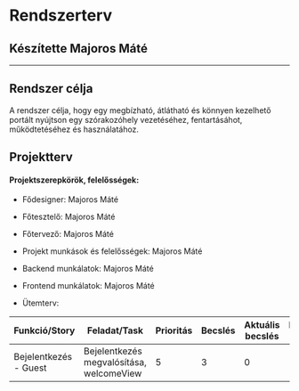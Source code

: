 # Rendszerterv
## Készítette Majoros Máté
---
## Rendszer célja

A rendszer célja, hogy egy megbízható, átlátható és könnyen kezelhető portált nyújtson egy szórakozóhely vezetéséhez, fentartásáhot, működtetéséhez és használatához.

## Projektterv

#### Projektszerepkörök, felelősségek:

* Fődesigner: Majoros Máté

* Főtesztelő: Majoros Máté

* Főtervező: Majoros Máté

* Projekt munkások és felelősségek: Majoros Máté

* Backend munkálatok: Majoros Máté

* Frontend munkálatok: Majoros Máté

* Ütemterv:

| Funkció/Story | Feladat/Task | Prioritás | Becslés | Aktuális becslés | Eltelt idő | Hátralévő idő |
|---------------|--------------|-----------|---------|------------------|------------|---------------|
| Bejelentkezés - Guest | Bejelentkezés megvalósítása, welcomeView | 5 | 3 | 0 | 0 | 5 |


